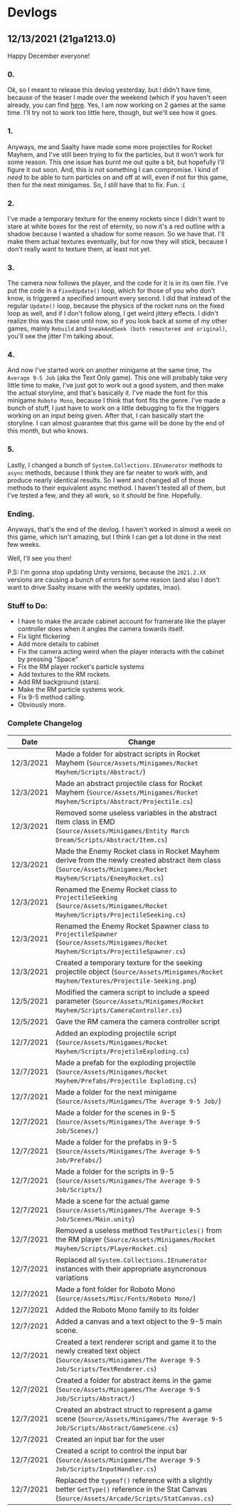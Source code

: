 # Devlogs
## 12/13/2021 (21ga1213.0)

Happy December everyone!

### 0.
Ok, so I meant to release this devlog yesterday, but I didn't have time, because of the teaser I made over the weekend (which if you haven't seen already, you can find [here](https://www.youtube.com/watch?v=KVMNJAwnl9w). Yes, I am now working on 2 games at the same time. I'll try not to work too little here, though, but we'll see how it goes.

### 1.
Anyways, me and Saalty have made some more projectiles for Rocket Mayhem, and I've still been trying to fix the particles, but it won't work for some reason. This one issue has burnt me out quite a bit, but hopefully I'll figure it out soon. And, this is not something I can compromise. I kind of *need* to be able to turn particles on and off at will, even if not for this game, then for the next minigames. So, I still have that to fix. Fun. :\(

### 2.
I've made a temporary texture for the enemy rockets since I didn't want to stare at white boxes for the rest of eternity, so now it's a red outline with a shadow because I wanted a shadow for some reason. So we have that. I'll make them actual textures eventually, but for now they will stick, because I don't really want to texture them, at least not yet.

### 3.
The camera now follows the player, and the code for it is in its own file. I've put the code in a `FixedUpdate()` loop, which for those of you who don't know, is triggered a specified amount every second. I did that instead of the regular `Update()` loop, because the physics of the rocket runs on the fixed loop as well, and if I don't follow along, I get weird jittery effects. I didn't realize this was the case until now, so if you look back at some of my other games, mainly `Rebuild` and `SneakAndSeek (both remastered and original)`, you'll see the jitter I'm talking about. 

### 4.
And now I've started work on another minigame at the same time, `The Average 9-5 Job` (aka the Text Only game). This one will probably take very little time to make, I've just got to work out a good system, and then make the actual storyline, and that's basically it. I've made the font for this minigame `Roboto Mono`, because I think that font fits the genre. I've made a bunch of stuff, I just have to work on a little debugging to fix the triggers working on an input being given. After that, I can basically start the storyline. I can almost guarantee that this game will be done by the end of this month, but who knows.

### 5.
Lastly, I changed a bunch of `System.Collections.IEnumerator` methods to `async` methods, because I think they are far neater to work with, and produce nearly identical results. So I went and changed all of those methods to their equivalent async method. I haven't tested all of them, but I've tested a few, and they all work, so it *should* be fine. Hopefully.

### Ending.
Anyways, that's the end of the devlog. I haven't worked in almost a week on this game, which isn't amazing, but I think I can get a lot done in the next few weeks.

Well, I'll see you then!

P.S: I'm gonna stop updating Unity versions, because the `2021.2.XX` versions are causing a bunch of errors for some reason (and also I don't want to drive Saalty insane with the weekly updates, lmao).

### Stuff to Do:
- I have to make the arcade cabinet account for framerate like the player controller does when it angles the camera towards itself.
- Fix light flickering
- Add more details to cabinet
- Fix the camera acting weird when the player interacts with the cabinet by pressing "Space"
- Fix the RM player rocket's particle systems
- Add textures to the RM rockets.
- Add RM background (stars).
- Make the RM particle systems work.
- Fix 9-5 method calling.
- Obviously more.

### Complete Changelog
| Date | Change |
| - | - |
| 12/3/2021 | Made a folder for abstract scripts in Rocket Mayhem (`Source/Assets/Minigames/Rocket Mayhem/Scripts/Abstract/`) |
| 12/3/2021 | Made an abstract projectile class for Rocket Mayhem (`Source/Assets/Minigames/Rocket Mayhem/Scripts/Abstract/Projectile.cs`) |
| 12/3/2021 | Removed some useless variables in the abstract Item class in EMD (`Source/Assets/Minigames/Entity March Dream/Scripts/Abstract/Item.cs`) |
| 12/3/2021 | Made the Enemy Rocket class in Rocket Mayhem derive from the newly created abstract item class (`Source/Assets/Minigames/Rocket Mayhem/Scripts/EnemyRocket.cs`) |
| 12/3/2021 | Renamed the Enemy Rocket class to `ProjectileSeeking` (`Source/Assets/Minigames/Rocket Mayhem/Scripts/ProjectileSeeking.cs`) |
| 12/3/2021 | Renamed the Enemy Rocket Spawner class to `ProjectileSpawner` (`Source/Assets/Minigames/Rocket Mayhem/Scripts/ProjectileSpawner.cs`) |
| 12/3/2021 | Created a temporary texture for the seeking projectile object (`Source/Assets/Minigames/Rocket Mayhem/Textures/Projectile-Seeking.png`) |
| 12/5/2021 | Modified the camera script to include a speed parameter (`Source/Assets/Minigames/Rocket Mayhem/Scripts/CameraController.cs`) |
| 12/5/2021 | Gave the RM camera the camera controller script |
| 12/7/2021 | Added an exploding projectile script (`Source/Assets/Minigames/Rocket Mayhem/Scripts/ProjetileExploding.cs`) |
| 12/7/2021 | Made a prefab for the exploding projectile (`Source/Assets/Minigames/Rocket Mayhem/Prefabs/Projectile Exploding.cs`) |
| 12/7/2021 | Made a folder for the next minigame (`Source/Assets/Minigames/The Average 9-5 Job/`) |
| 12/7/2021 | Made a folder for the scenes in 9-5 (`Source/Assets/Minigames/The Average 9-5 Job/Scenes/`) |
| 12/7/2021 | Made a folder for the prefabs in 9-5 (`Source/Assets/Minigames/The Average 9-5 Job/Prefabs/`) |
| 12/7/2021 | Made a folder for the scripts in 9-5 (`Source/Assets/Minigames/The Average 9-5 Job/Scripts/`) |
| 12/7/2021 | Made a scene for the actual game (`Source/Assets/Minigames/The Average 9-5 Job/Scenes/Main.unity`) |
| 12/7/2021 | Removed a useless method `TestParticles()` from the RM player (`Source/Assets/Minigames/Rocket Mayhem/Scripts/PlayerRocket.cs`) |
| 12/7/2021 | Replaced all `System.Collections.IEnumerator` instances with their appropriate asyncronous variations |
| 12/7/2021 | Made a font folder for Roboto Mono (`Source/Assets/Misc/Fonts/Roboto Mono/`) |
| 12/7/2021 | Added the Roboto Mono family to its folder |
| 12/7/2021 | Added a canvas and a text object to the 9-5 main scene. |
| 12/7/2021 | Created a text renderer script and game it to the newly created text object (`Source/Assets/Minigames/The Average 9-5 Job/Scripts/TextRenderer.cs`) |
| 12/7/2021 | Created a folder for abstract items in the game (`Source/Assets/Minigames/The Average 9-5 Job/Scripts/Abstract/`) |
| 12/7/2021 | Created an abstract struct to represent a game scene (`Source/Assets/Minigames/The Average 9-5 Job/Scripts/Abstract/GameScene.cs`) |
| 12/7/2021 | Created an input bar for the user |
| 12/7/2021 | Created a script to control the input bar (`Source/Assets/Minigames/The Average 9-5 Job/Scripts/InputHandler.cs`) |
| 12/7/2021 | Replaced the `typeof()` reference with a slightly better `GetType()` reference in the Stat Canvas (`Source/Assets/Arcade/Scripts/StatCanvas.cs`) |
